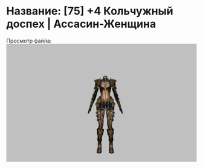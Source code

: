 # Название: [75] +4 Кольчужный доспех | Ассасин-Женщина

Просмотр файла:
![p070005.png](p070005.png)